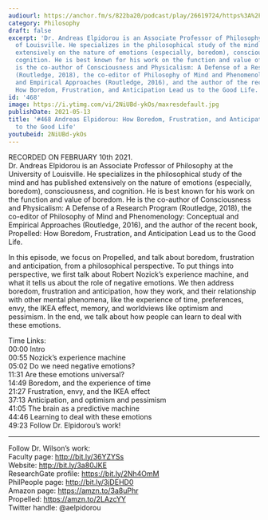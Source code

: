 ```yaml
---
audiourl: https://anchor.fm/s/822ba20/podcast/play/26619724/https%3A%2F%2Fd3ctxlq1ktw2nl.cloudfront.net%2Fstaging%2F2021-1-12%2F393250cc-5c26-43e8-89bd-7492ee25c7cd.m4a
category: Philosophy
draft: false
excerpt: 'Dr. Andreas Elpidorou is an Associate Professor of Philosophy at the University
  of Louisville. He specializes in the philosophical study of the mind and has published
  extensively on the nature of emotions (especially, boredom), consciousness, and
  cognition. He is best known for his work on the function and value of boredom. He
  is the co-author of Consciousness and Physicalism: A Defense of a Research Program
  (Routledge, 2018), the co-editor of Philosophy of Mind and Phenomenology: Conceptual
  and Empirical Approaches (Routledge, 2016), and the author of the recent book, Propelled:
  How Boredom, Frustration, and Anticipation Lead us to the Good Life.'
id: '468'
image: https://i.ytimg.com/vi/2NiUBd-ykOs/maxresdefault.jpg
publishDate: 2021-05-13
title: '#468 Andreas Elpidorou: How Boredom, Frustration, and Anticipation Lead us
  to the Good Life'
youtubeid: 2NiUBd-ykOs
---
```

<div class="timelinks">

RECORDED ON FEBRUARY 10th 2021.  
Dr. Andreas Elpidorou is an Associate Professor of Philosophy at the University of Louisville. He specializes in the philosophical study of the mind and has published extensively on the nature of emotions (especially, boredom), consciousness, and cognition. He is best known for his work on the function and value of boredom. He is the co-author of Consciousness and Physicalism: A Defense of a Research Program (Routledge, 2018), the co-editor of Philosophy of Mind and Phenomenology: Conceptual and Empirical Approaches (Routledge, 2016), and the author of the recent book, Propelled: How Boredom, Frustration, and Anticipation Lead us to the Good Life.

In this episode, we focus on Propelled, and talk about boredom, frustration and anticipation, from a philosophical perspective. To put things into perspective, we first talk about Robert Nozick’s experience machine, and what it tells us about the role of negative emotions. We then address boredom, frustration and anticipation, how they work, and their relationship with other mental phenomena, like the experience of time, preferences, envy, the IKEA effect, memory, and worldviews like optimism and pessimism. In the end, we talk about how people can learn to deal with these emotions.

Time Links:  
<time>00:00</time> Intro  
<time>00:55</time> Nozick’s experience machine  
<time>05:02</time> Do we need negative emotions?  
<time>11:31</time> Are these emotions universal?  
<time>14:49</time> Boredom, and the experience of time  
<time>21:27</time> Frustration, envy, and the IKEA effect  
<time>37:13</time> Anticipation, and optimism and pessimism  
<time>41:05</time> The brain as a predictive machine  
<time>44:46</time> Learning to deal with these emotions  
<time>49:23</time> Follow Dr. Elpidorou’s work!

---

Follow Dr. Wilson’s work:  
Faculty page: http://bit.ly/36YZYSs  
Website: http://bit.ly/3a80JKE  
ResearchGate profile: https://bit.ly/2Nh4OmM  
PhilPeople page: http://bit.ly/3jDEHD0  
Amazon page: https://amzn.to/3a8uPhr  
Propelled: https://amzn.to/2LAzcYY  
Twitter handle: @aelpidorou
</div>


